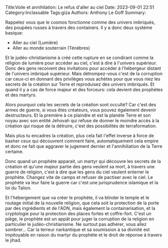 Title:Voile et annihilation: Le refus d'aller au ciel
Date: 2023-09-01 22:51
Category:Inclassable
Tags:giza
Authors: Anthony Le Goff
Summary:

Rappelez vous que le cosmos fonctionne comme des univers imbriqués, des poupées russes à travers des containers. Il y a donc deux système basique: 

* Aller au ciel (Lumière)
* Aller au monde souterrain (Ténèbres)

Et le judéo-christianisme à créé cette rupture en se condirant comme la réligion de lumière pour accéder au ciel, c'est à dire à l'univers supérieur. Donc des gens recoivent des invitations pour accèder à l'hébergeur distant de l'univers imbriqué supérieur. Mais détrompez-vous c'est de la corruption car ceux-ci en donnant des privilèges vous achètes pour que vous niez les secrets de la création sur Terre et reproduisez des univers imbriqués. Et quand il y a cas de force majeur et des forceurs: cela devient des prophètes et des martyrs.

Alors pourquoi cela les secrets de la création sont occulté? Car c'est des armes de guerre, si vous êtes créateurs, vous pouvez également devenir destructeurs. Et la première à ce plaindre et est la planète Terre et son noyau avec son entité Jehovah qui refuse de donner le moindre accès à la création qui risque de la détruire, c'est des possibilités de terraformation.

Mais plus tu encadres la création, plus cela fait l'effet inverse à force de basher ceux qui découvrent comment faire, automatiquement cela empire et donc ne fait que aggraver le jugement dernier et l'annihiliation de la Terre certaine.

Donc quand un prophète apparait, un martyr qui découvre les secrets de la création et qu'une majeur partie des gens veulent sa mort, à travers une guerre de religion, c'est à dire que les gens du ciel veulent enterrer le prophète. Changez vite de camps et refuser de pactiser avec le ciel. Le prophète va leur faire la guerre car c'est une jurisprudence islamique et la loi du Talion. 

Et l'hébergement que va créer le prophète, il va blinder le temple et le routage initial de la nouvelle religion, que cela soit la protection de la porte par des ingrédients et de l'ADN, mais également la containarisation, et la cryptologie pour la protection des places fortes et coffre-fort. C'est un piège, le prophète est un appât pour juger la corruption de la religion en particulier le judéo-christianisme. Ne surtout pas adhérer, vous allez sombrer... Car la terreur narkantique et sa soumission à sa divinité est impitoyable en raison du martyr du prophète et le droit de réponse à travers le jihad.